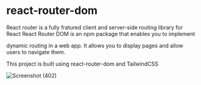 # react-router-dom

React router is a fully fratured client and server-side routing library for React
React Router DOM is an npm package that enables you to implement

dynamic routing in a web app. It allows you to display pages and allow
users to navigate them.

This project is built using react-router-dom and TailwindCSS

![Screenshot (402)](https://user-images.githubusercontent.com/110910838/224507461-3c7ac00b-5cfb-436b-9c8f-b7b8bd19f562.png)
